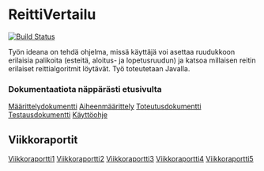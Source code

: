 ﻿# ReittiVertailu

[![Build Status](https://travis-ci.org/pumm1/ReittiVertailu.svg?branch=master)](https://travis-ci.org/pumm1/ReittiVertailu)

Työn ideana on tehdä ohjelma, missä käyttäjä voi asettaa ruudukkoon erilaisia 
palikoita (esteitä, aloitus- ja lopetusruudun) ja katsoa millaisen reitin
erilaiset reittialgoritmit löytävät. Työ toteutetaan Javalla.


### Dokumentaatiota näppärästi etusivulta
[Määrittelydokumentti](Dokumentaatio/Maarittelydokumentti.md)
[Aiheenmäärittely](Dokumentaatio/Aiheenmaarittely.md)
[Toteutusdokumentti](Dokumentaatio/Toteutusdokumentti.pdf)
[Testausdokumentti](Dokumentaatio/Testausdokumentti.pdf)
[Käyttöohje](Dokumentaatio/ohje.md)


## Viikkoraportit
[Viikkoraportti1](Dokumentaatio/Viikkoraportti1.md)
[Viikkoraportti2](Dokumentaatio/Viikkoraportti2.md)
[Viikkoraportti3](Dokumentaatio/Viikkoraportti3.md)
[Viikkoraportti4](Dokumentaatio/Viikkoraportti4.md)
[Viikkoraportti5](Dokumentaatio/Viikkoraportti5.md)
